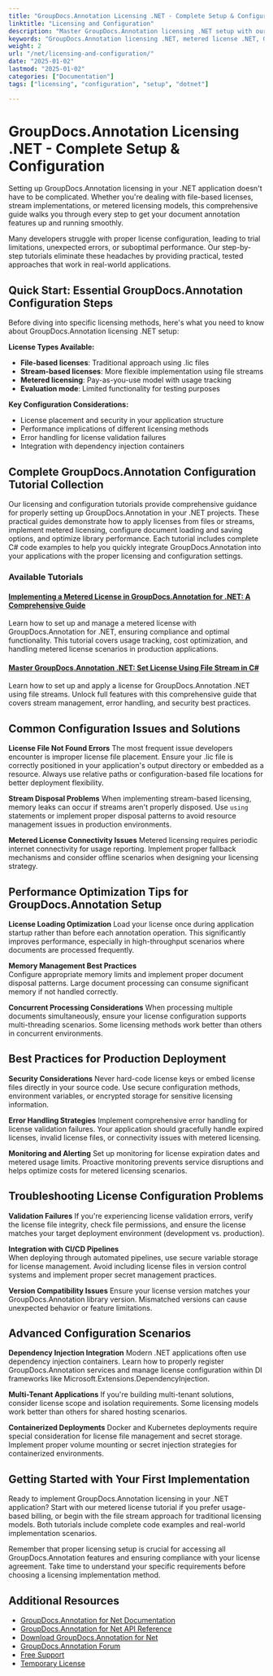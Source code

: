 ```yaml
---
title: "GroupDocs.Annotation Licensing .NET - Complete Setup & Configuration"
linktitle: "Licensing and Configuration"
description: "Master GroupDocs.Annotation licensing .NET setup with our comprehensive guide. Learn metered licensing, file streams, and configuration best practices."
keywords: "GroupDocs.Annotation licensing .NET, metered license .NET, GroupDocs.Annotation configuration tutorial, .NET document annotation setup, GroupDocs.Annotation license implementation"
weight: 2
url: "/net/licensing-and-configuration/"
date: "2025-01-02"
lastmod: "2025-01-02"
categories: ["Documentation"]
tags: ["licensing", "configuration", "setup", "dotnet"]

---
```

# GroupDocs.Annotation Licensing .NET - Complete Setup & Configuration

Setting up GroupDocs.Annotation licensing in your .NET application doesn't have to be complicated. Whether you're dealing with file-based licenses, stream implementations, or metered licensing models, this comprehensive guide walks you through every step to get your document annotation features up and running smoothly.

Many developers struggle with proper license configuration, leading to trial limitations, unexpected errors, or suboptimal performance. Our step-by-step tutorials eliminate these headaches by providing practical, tested approaches that work in real-world applications.

## Quick Start: Essential GroupDocs.Annotation Configuration Steps

Before diving into specific licensing methods, here's what you need to know about GroupDocs.Annotation licensing .NET setup:

**License Types Available:**
- **File-based licenses**: Traditional approach using .lic files
- **Stream-based licenses**: More flexible implementation using file streams  
- **Metered licensing**: Pay-as-you-use model with usage tracking
- **Evaluation mode**: Limited functionality for testing purposes

**Key Configuration Considerations:**
- License placement and security in your application structure
- Performance implications of different licensing methods
- Error handling for license validation failures
- Integration with dependency injection containers

## Complete GroupDocs.Annotation Configuration Tutorial Collection

Our licensing and configuration tutorials provide comprehensive guidance for properly setting up GroupDocs.Annotation in your .NET projects. These practical guides demonstrate how to apply licenses from files or streams, implement metered licensing, configure document loading and saving options, and optimize library performance. Each tutorial includes complete C# code examples to help you quickly integrate GroupDocs.Annotation into your applications with the proper licensing and configuration settings.

### Available Tutorials

#### [Implementing a Metered License in GroupDocs.Annotation for .NET: A Comprehensive Guide](./implement-metered-license-groupdocs-annotation-net/)
Learn how to set up and manage a metered license with GroupDocs.Annotation for .NET, ensuring compliance and optimal functionality. This tutorial covers usage tracking, cost optimization, and handling metered license scenarios in production applications.

#### [Master GroupDocs.Annotation .NET: Set License Using File Stream in C#](./master-groupdocs-annotation-net-license-file-stream/)
Learn how to set up and apply a license for GroupDocs.Annotation .NET using file streams. Unlock full features with this comprehensive guide that covers stream management, error handling, and security best practices.

## Common Configuration Issues and Solutions

**License File Not Found Errors**
The most frequent issue developers encounter is improper license file placement. Ensure your .lic file is correctly positioned in your application's output directory or embedded as a resource. Always use relative paths or configuration-based file locations for better deployment flexibility.

**Stream Disposal Problems**
When implementing stream-based licensing, memory leaks can occur if streams aren't properly disposed. Use `using` statements or implement proper disposal patterns to avoid resource management issues in production environments.

**Metered License Connectivity Issues**
Metered licensing requires periodic internet connectivity for usage reporting. Implement proper fallback mechanisms and consider offline scenarios when designing your licensing strategy.

## Performance Optimization Tips for GroupDocs.Annotation Setup

**License Loading Optimization**
Load your license once during application startup rather than before each annotation operation. This significantly improves performance, especially in high-throughput scenarios where documents are processed frequently.

**Memory Management Best Practices**  
Configure appropriate memory limits and implement proper document disposal patterns. Large document processing can consume significant memory if not handled correctly.

**Concurrent Processing Considerations**
When processing multiple documents simultaneously, ensure your license configuration supports multi-threading scenarios. Some licensing methods work better than others in concurrent environments.

## Best Practices for Production Deployment

**Security Considerations**
Never hard-code license keys or embed license files directly in your source code. Use secure configuration methods, environment variables, or encrypted storage for sensitive licensing information.

**Error Handling Strategies**
Implement comprehensive error handling for license validation failures. Your application should gracefully handle expired licenses, invalid license files, or connectivity issues with metered licensing.

**Monitoring and Alerting**
Set up monitoring for license expiration dates and metered usage limits. Proactive monitoring prevents service disruptions and helps optimize costs for metered licensing scenarios.

## Troubleshooting License Configuration Problems

**Validation Failures**
If you're experiencing license validation errors, verify the license file integrity, check file permissions, and ensure the license matches your target deployment environment (development vs. production).

**Integration with CI/CD Pipelines**  
When deploying through automated pipelines, use secure variable storage for license management. Avoid including license files in version control systems and implement proper secret management practices.

**Version Compatibility Issues**
Ensure your license version matches your GroupDocs.Annotation library version. Mismatched versions can cause unexpected behavior or feature limitations.

## Advanced Configuration Scenarios

**Dependency Injection Integration**
Modern .NET applications often use dependency injection containers. Learn how to properly register GroupDocs.Annotation services and manage license configuration within DI frameworks like Microsoft.Extensions.DependencyInjection.

**Multi-Tenant Applications**
If you're building multi-tenant solutions, consider license scope and isolation requirements. Some licensing models work better than others for shared hosting scenarios.

**Containerized Deployments**
Docker and Kubernetes deployments require special consideration for license file management and secret storage. Implement proper volume mounting or secret injection strategies for containerized environments.

## Getting Started with Your First Implementation

Ready to implement GroupDocs.Annotation licensing in your .NET application? Start with our metered license tutorial if you prefer usage-based billing, or begin with the file stream approach for traditional licensing models. Both tutorials include complete code examples and real-world implementation scenarios.

Remember that proper licensing setup is crucial for accessing all GroupDocs.Annotation features and ensuring compliance with your license agreement. Take time to understand your specific requirements before choosing a licensing implementation method.

## Additional Resources

- [GroupDocs.Annotation for Net Documentation](https://docs.groupdocs.com/annotation/net/)
- [GroupDocs.Annotation for Net API Reference](https://reference.groupdocs.com/annotation/net/)
- [Download GroupDocs.Annotation for Net](https://releases.groupdocs.com/annotation/net/)
- [GroupDocs.Annotation Forum](https://forum.groupdocs.com/c/annotation)
- [Free Support](https://forum.groupdocs.com/)
- [Temporary License](https://purchase.groupdocs.com/temporary-license/)